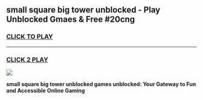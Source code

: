 
## small square big tower unblocked - Play Unblocked Gmaes & Free #20cng
<h3>
<a href="https://news.freeplayer.one?title=small_square_big_tower_unblocked&ref=24F">CLICK TO PLAY</a></h3>
<hr>

<h3>
<a href="https://news.freeplayer.one?title=small_square_big_tower_unblocked&ref=24F">CLICK 2 PLAY</a>
  
</h3>

<a href="https://news.freeplayer.one?title=small_square_big_tower_unblocked&ref=24F/"><img src="https://clearcache.store/games.png"></a>


**small square big tower unblocked games unblocked: Your Gateway to Fun and Accessible Online Gaming**
